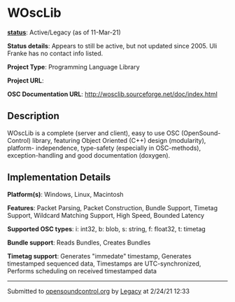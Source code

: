 # WOscLib

**[status](../implementation-status.html)**: Active/Legacy (as of 11-Mar-21)

**Status details**: 
Appears to still be active, but not updated since 2005.  Uli Franke has no contact info listed.

**Project Type**: Programming Language Library

**Project URL**: <No>

**OSC Documentation URL**: <http://wosclib.sourceforge.net/doc/index.html>

## Description

WOscLib is a complete (server and client), easy to use OSC (OpenSound-Control) library, featuring Object Oriented (C++) design (modularity), platform- independence, type-safety (especially in OSC-methods), exception-handling and good documentation (doxygen).

## Implementation Details

**Platform(s)**: Windows, Linux, Macintosh

**Features**: Packet Parsing, Packet Construction, Bundle Support, Timetag Support, Wildcard Matching Support, High Speed, Bounded Latency

**Supported OSC types**: i: int32, b: blob, s: string, f: float32, t: timetag

**Bundle support**: Reads Bundles, Creates Bundles

**Timetag support**: Generates "immedate" timestamp, Generates timestamped sequenced data, Timestamps are UTC-synchronized, Performs scheduling on received timestamped data

---
Submitted to [opensoundcontrol.org](https://opensoundcontrol.org) by [Legacy](legacy-site.html) at 2/24/21 12:33
